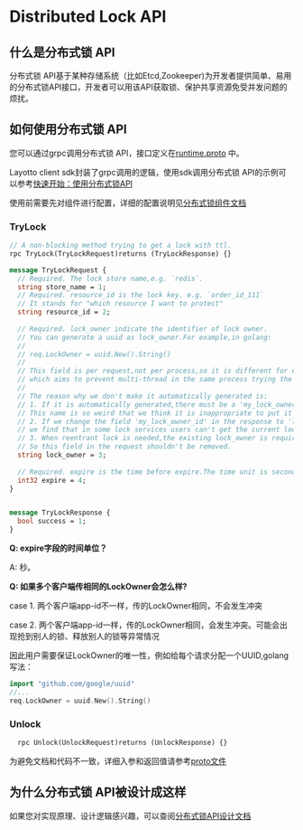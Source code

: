 # Distributed Lock API
## 什么是分布式锁 API
分布式锁 API基于某种存储系统（比如Etcd,Zookeeper)为开发者提供简单、易用的分布式锁API接口，开发者可以用该API获取锁、保护共享资源免受并发问题的烦扰。

## 如何使用分布式锁 API
您可以通过grpc调用分布式锁 API，接口定义在[runtime.proto](https://github.com/mosn/layotto/blob/main/spec/proto/runtime/v1/runtime.proto) 中。

Layotto client sdk封装了grpc调用的逻辑，使用sdk调用分布式锁 API的示例可以参考[快速开始：使用分布式锁API](zh/start/lock/start.md)

使用前需要先对组件进行配置，详细的配置说明见[分布式锁组件文档](zh/component_specs/lock/common.md)

### TryLock
```protobuf
// A non-blocking method trying to get a lock with ttl.
rpc TryLock(TryLockRequest)returns (TryLockResponse) {}

message TryLockRequest {
  // Required. The lock store name,e.g. `redis`.
  string store_name = 1;
  // Required. resource_id is the lock key. e.g. `order_id_111`
  // It stands for "which resource I want to protect"
  string resource_id = 2;
  
  // Required. lock_owner indicate the identifier of lock owner.
  // You can generate a uuid as lock_owner.For example,in golang:
  //
  // req.LockOwner = uuid.New().String()
  //
  // This field is per request,not per process,so it is different for each request,
  // which aims to prevent multi-thread in the same process trying the same lock concurrently.
  //
  // The reason why we don't make it automatically generated is:
  // 1. If it is automatically generated,there must be a 'my_lock_owner_id' field in the response.
  // This name is so weird that we think it is inappropriate to put it into the api spec
  // 2. If we change the field 'my_lock_owner_id' in the response to 'lock_owner',which means the current lock owner of this lock,
  // we find that in some lock services users can't get the current lock owner.Actually users don't need it at all.
  // 3. When reentrant lock is needed,the existing lock_owner is required to identify client and check "whether this client can reenter this lock".
  // So this field in the request shouldn't be removed.
  string lock_owner = 3;
  
  // Required. expire is the time before expire.The time unit is second.
  int32 expire = 4;
}


message TryLockResponse {
  bool success = 1;
}
```

**Q: expire字段的时间单位？**

A: 秒。

**Q: 如果多个客户端传相同的LockOwner会怎么样?**

case 1. 两个客户端app-id不一样，传的LockOwner相同，不会发生冲突

case 2. 两个客户端app-id一样，传的LockOwner相同，会发生冲突。可能会出现抢到别人的锁、释放别人的锁等异常情况

因此用户需要保证LockOwner的唯一性，例如给每个请求分配一个UUID,golang写法：

```go
import "github.com/google/uuid"
//...
req.LockOwner = uuid.New().String()
```
### Unlock
```protobuf
  rpc Unlock(UnlockRequest)returns (UnlockResponse) {}
```

为避免文档和代码不一致，详细入参和返回值请参考[proto文件](https://github.com/mosn/layotto/blob/main/spec/proto/runtime/v1/runtime.proto)

## 为什么分布式锁 API被设计成这样
如果您对实现原理、设计逻辑感兴趣，可以查阅[分布式锁API设计文档](zh/design/lock/lock-api-design)